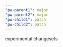 ```yaml
---
"pw-parent1": major
"pw-parent2": major
"pw-child1": patch
"pw-child2": patch
---
```


experimental changesets
